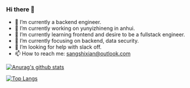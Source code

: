 ### Hi there 👋

<!--
**sangshixian/sangshixian** is a ✨ _special_ ✨ repository because its `README.md` (this file) appears on your GitHub profile.

Here are some ideas to get you started:

- 🔭 I’m currently working on ...
- 🌱 I’m currently learning ...
- 👯 I’m looking to collaborate on ...
- 🤔 I’m looking for help with ...
- 💬 Ask me about ...
- 📫 How to reach me: ...
- 😄 Pronouns: ...
- ⚡ Fun fact: ...
-->

- 🔭 I’m currently a backend engineer.
- 🔭 I’m currently working on yunyizhineng in anhui.
- 🌱 I’m currently learning frontend and desire to be a fullstack engineer.
- 🌱 I’m currently focusing on backend, data security.
- 🤔 I’m looking for help with slack off.
- 📫 How to reach me: sangshixian@outlook.com


[![Anurag's github stats](https://github-readme-stats.vercel.app/api?username=sangshixian&count_private=true&show_icons=true&theme=graywhite)](https://github.com/anuraghazra/github-readme-stats)

[![Top Langs](https://github-readme-stats.vercel.app/api/top-langs/?username=sangshixian&layout=compact)](https://github.com/anuraghazra/github-readme-stats)

